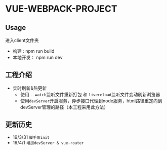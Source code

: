 # **VUE-WEBPACK-PROJECT**

## Usage
进入client文件夹
- 构建 : npm run build
- 本地开发： npm run dev

## 工程介绍
- 实时刷新&热更新
    - 使用 `--watch`监听文件重新打包 和 `livereload`监听文件变动刷新浏览器
    - 使用`devServer`开启服务，异步接口代理到node服务，html路径重定向到devServer管理的路径（本工程采用此方法）

## 更新历史
- 19/3/31    `脚手架init`
- 19/4/1    `增加devServer & vue-router`


